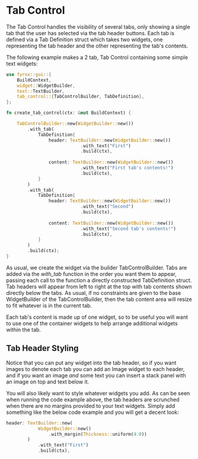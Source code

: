 # Tab Control

The Tab Control handles the visibility of several tabs, only showing a single tab that the user has selected via the tab header buttons. Each tab is defined via a Tab Definition struct which takes two widgets, one representing the tab header and the other representing the tab's contents.

The following example makes a 2 tab, Tab Control containing some simple text widgets:

```rust
use fyrox::gui::{
    BuildContext,
    widget::WidgetBuilder,
    text::TextBuilder,
    tab_control::{TabControlBuilder, TabDefinition},
};

fn create_tab_control(ctx: &mut BuildContext) {

    TabControlBuilder::new(WidgetBuilder::new())
        .with_tab(
            TabDefinition{
                header: TextBuilder::new(WidgetBuilder::new())
                            .with_text("First")
                            .build(ctx),
                            
                content: TextBuilder::new(WidgetBuilder::new())
                            .with_text("First tab's contents!")
                            .build(ctx),
            }
        )
        .with_tab(
            TabDefinition{
                header: TextBuilder::new(WidgetBuilder::new())
                            .with_text("Second")
                            .build(ctx),
                            
                content: TextBuilder::new(WidgetBuilder::new())
                            .with_text("Second tab's contents!")
                            .build(ctx),
            }
        )
        .build(ctx);
}
```

As usual, we create the widget via the builder TabControlBuilder. Tabs are added via the *with_tab* function in the order you want them to appear, passing each call to the function a directly constructed TabDefinition struct. Tab headers will appear from left to right at the top with tab contents shown directly below the tabs. As usual, if no constraints are given to the base WidgetBuilder of the TabControlBuilder, then the tab content area will resize to fit whatever is in the current tab.

Each tab's content is made up of one widget, so to be useful you will want to use one of the container widgets to help arrange additional widgets within the tab.

## Tab Header Styling

Notice that you can put any widget into the tab header, so if you want images to denote each tab you can add an Image widget to each header, and if you want an image *and* some text you can insert a stack panel with an image on top and text below it. 

You will also likely want to style whatever widgets you add. As can be seen when running the code example above, the tab headers are scrunched when there are no margins provided to your text widgets. Simply add something like the below code example and you will get a decent look:

```rust
header: TextBuilder::new(
            WidgetBuilder::new()
                .with_margin(Thickness::uniform(4.0))
        )
            .with_text("First")
            .build(ctx),

```






